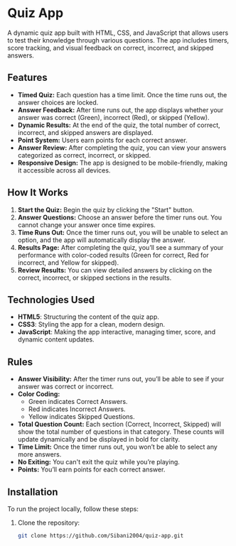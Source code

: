 # Quiz App

A dynamic quiz app built with HTML, CSS, and JavaScript that allows users to test their knowledge through various questions. The app includes timers, score tracking, and visual feedback on correct, incorrect, and skipped answers.

## Features

- **Timed Quiz:** Each question has a time limit. Once the time runs out, the answer choices are locked.
- **Answer Feedback:** After time runs out, the app displays whether your answer was correct (Green), incorrect (Red), or skipped (Yellow).
- **Dynamic Results:** At the end of the quiz, the total number of correct, incorrect, and skipped answers are displayed.
- **Point System:** Users earn points for each correct answer.
- **Answer Review:** After completing the quiz, you can view your answers categorized as correct, incorrect, or skipped.
- **Responsive Design:** The app is designed to be mobile-friendly, making it accessible across all devices.

## How It Works

1. **Start the Quiz:** Begin the quiz by clicking the "Start" button.
2. **Answer Questions:** Choose an answer before the timer runs out. You cannot change your answer once time expires.
3. **Time Runs Out:** Once the timer runs out, you will be unable to select an option, and the app will automatically display the answer.
4. **Results Page:** After completing the quiz, you’ll see a summary of your performance with color-coded results (Green for correct, Red for incorrect, and Yellow for skipped).
5. **Review Results:** You can view detailed answers by clicking on the correct, incorrect, or skipped sections in the results.

## Technologies Used

- **HTML5**: Structuring the content of the quiz app.
- **CSS3**: Styling the app for a clean, modern design.
- **JavaScript**: Making the app interactive, managing timer, score, and dynamic content updates.

## Rules

- **Answer Visibility:** After the timer runs out, you’ll be able to see if your answer was correct or incorrect.
- **Color Coding:** 
  - Green indicates Correct Answers.
  - Red indicates Incorrect Answers.
  - Yellow indicates Skipped Questions.
- **Total Question Count:** Each section (Correct, Incorrect, Skipped) will show the total number of questions in that category. These counts will update dynamically and be displayed in bold for clarity.
- **Time Limit:** Once the timer runs out, you won’t be able to select any more answers.
- **No Exiting:** You can't exit the quiz while you’re playing.
- **Points:** You’ll earn points for each correct answer.

## Installation

To run the project locally, follow these steps:

1. Clone the repository:
   ```bash
   git clone https://github.com/Sibani2004/quiz-app.git
